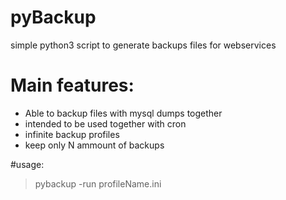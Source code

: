 pyBackup
========
simple python3 script to generate backups files for webservices

# Main features:
 - Able to backup files with mysql dumps together
 - intended to be used together with cron
 - infinite backup profiles
 - keep only N ammount of backups
 
#usage:
> pybackup -run profileName.ini

